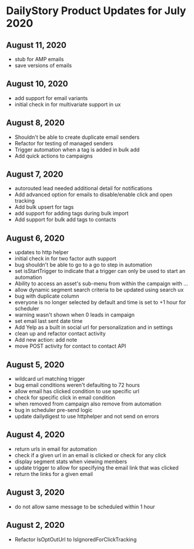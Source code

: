 # DailyStory Product Updates for July 2020
## August 11, 2020
* stub for AMP emails
* save versions of emails

## August 10, 2020
* add support for email variants
* initial check in for multivariate support in ux

## August 8, 2020
* Shouldn't be able to create duplicate email senders
* Refactor for testing of managed senders
* Trigger automation when a tag is added in bulk add
* Add quick actions to campaigns

## August 7, 2020
* autorouted lead needed additional detail for notifications
* Add advanced option for emails to disable/enable click and open tracking
* Add bulk upsert for tags
* add support for adding tags during bulk import
* Add support for bulk add tags to contacts

## August 6, 2020
* updates to http helper
* initial check in for two factor auth support
* bug shouldn't be able to go to a go to step in automation
* set isStartTrigger to indicate that a trigger can only be used to start an automation
* Ability to access an asset's sub-menu from within the campaign with ...
* allow dynamic segment search criteria to be updated using search ux
* bug with duplicate column
* everyone is no longer selected by default and time is set to +1 hour for scheduler
* warning wasn't shown when 0 leads in campaign
* set email last sent date time
* Add Yelp as a built in social url for personalization and in settings
* clean up and refactor contact activity
* Add new action: add note
* move POST activity for contact to contact API

## August 5, 2020
* wildcard url matching trigger
* bug email conditions weren't defaulting to 72 hours
* allow email has clicked condition to use specific url
* check for specific click in email condition
* when removed from campaign also remove from automation
* bug in scheduler pre-send logic
* update dailydigest to use httphelper and not send on errors

## August 4, 2020
* return urls in email for automation
* check if a given url in an email is clicked or check for any click
* display segment stats when viewing members
* update trigger to allow for specifying the email link that was clicked
* return the links for a given email

## August 3, 2020
* do not allow same message to be scheduled within 1 hour

## August 2, 2020
* Refactor IsOptOutUrl to IsIgnoredForClickTracking
